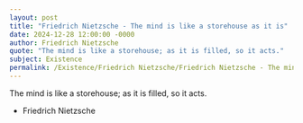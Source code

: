 ```yaml
---
layout: post
title: "Friedrich Nietzsche - The mind is like a storehouse as it is"
date: 2024-12-28 12:00:00 -0000
author: Friedrich Nietzsche
quote: "The mind is like a storehouse; as it is filled, so it acts."
subject: Existence
permalink: /Existence/Friedrich Nietzsche/Friedrich Nietzsche - The mind is like a storehouse as it is
---
```


The mind is like a storehouse; as it is filled, so it acts.

- Friedrich Nietzsche
